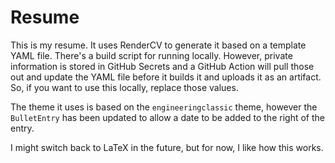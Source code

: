 # Resume
This is my resume.  It uses RenderCV to generate it based on a template YAML file.  There's a build script for running locally.  However, private information is stored in GitHub Secrets and a GitHub Action will pull those out and update the YAML file before it builds it and uploads it as an artifact.  So, if you want to use this locally, replace those values.

The theme it uses is based on the `engineeringclassic` theme, however the `BulletEntry` has been updated to allow a date to be added to the right of the entry.

I might switch back to LaTeX in the future, but for now, I like how this works.